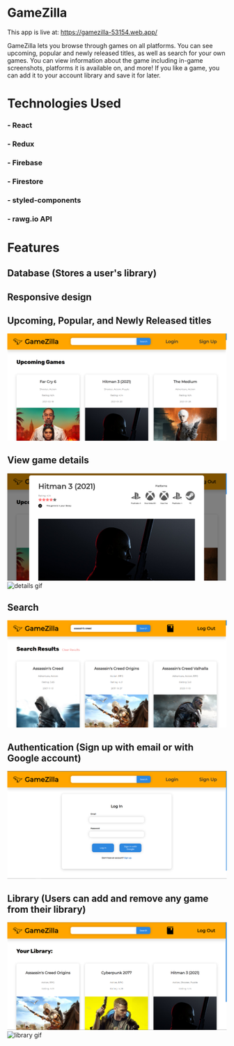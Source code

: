 # GameZilla

This app is live at: https://gamezilla-53154.web.app/

GameZilla lets you browse through games on all platforms. You can see upcoming, popular and newly released titles, as well as search for your own games. You can view information about the game including in-game screenshots, platforms it is available on, and more! If you like a game, you can add it to your account library and save it for later.

# Technologies Used

### - React
### - Redux
### - Firebase
### - Firestore
### - styled-components
### - rawg.io API

# Features

## Database (Stores a user's library)

## Responsive design

## Upcoming, Popular, and Newly Released titles

![homepage screenshot](/screenshots/home.png)

## View game details

![details screenshot](/screenshots/details.png)
![details gif](/screenshots/details.gif)

## Search

![search screenshot](/screenshots/search.png)

## Authentication (Sign up with email or with Google account)

![login screenshot](/screenshots/login.png)

## Library (Users can add and remove any game from their library)

![library screenshot](/screenshots/library.png)
![library gif](/screenshots/library.gif.gif)
